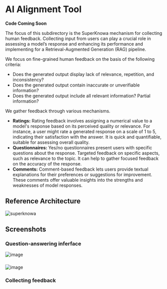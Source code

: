 # AI Alignment Tool

**Code Coming Soon**

The focus of this subdirectory is the SuperKnowa mechanism for collecting human feedback. Collecting input from users can play a crucial role in assessing a model’s response and enhancing its performance and implementing for a Retrieval-Augmented Generation (RAG) pipeline.

We focus on fine-grained human feedback on the basis of the following criteria:

- Does the generated output display lack of relevance, repetition, and inconsistency?
- Does the generated output contain inaccurate or unverifiable information?
- Does the generated output include all relevant information? Partial information?

We gather feedback through various mechanisms.

- **Ratings:** Rating feedback involves assigning a numerical value to a model's response based on its perceived quality or relevance. For instance, a user might rate a generated response on a scale of 1 to 5, indicating their satisfaction with the answer. It is quick and quantifiable, suitable for assessing overall quality.
- **Questionnaires:** Yes/no questionnaires present users with specific questions about the response. Targeted feedback on specific aspects, such as relevance to the topic. It can help to gather focused feedback on the accuracy of the response.
- **Comments:** Comment-based feedback lets users provide textual explanations for their preferences or suggestions for improvement. These comments offer valuable insights into the strengths and weaknesses of model responses.

## Reference Architecture

![superknowa](https://github.com/EnterpriseLLM/SuperKnowa/assets/111310676/278bced3-9253-4cf7-9b2f-0690b72a9f0b)

## Screenshots

### Question-answering inferface

![image](https://github.com/ibm-ecosystem-engineering/SuperKnowa/assets/111310676/5db727f1-8a50-427f-89ed-458bb3a98252)

### 

![image](https://github.com/ibm-ecosystem-engineering/SuperKnowa/assets/111310676/cabbfc7d-74af-4ec0-8dd7-2a6dea3a4984)

### Collecting feedback


